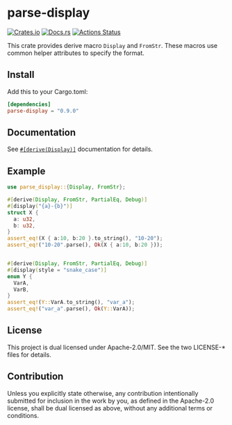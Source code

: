 # parse-display

[![Crates.io](https://img.shields.io/crates/v/parse-display.svg)](https://crates.io/crates/parse-display)
[![Docs.rs](https://docs.rs/parse-display/badge.svg)](https://docs.rs/parse-display/)
[![Actions Status](https://github.com/frozenlib/parse-display/workflows/CI/badge.svg)](https://github.com/frozenlib/parse-display/actions)

This crate provides derive macro `Display` and `FromStr`.
These macros use common helper attributes to specify the format.

## Install

Add this to your Cargo.toml:

```toml
[dependencies]
parse-display = "0.9.0"
```

## Documentation

See [`#[derive(Display)]`](https://docs.rs/parse-display/latest/parse_display/derive.Display.html) documentation for details.

## Example

```rust
use parse_display::{Display, FromStr};

#[derive(Display, FromStr, PartialEq, Debug)]
#[display("{a}-{b}")]
struct X {
  a: u32,
  b: u32,
}
assert_eq!(X { a:10, b:20 }.to_string(), "10-20");
assert_eq!("10-20".parse(), Ok(X { a:10, b:20 }));


#[derive(Display, FromStr, PartialEq, Debug)]
#[display(style = "snake_case")]
enum Y {
  VarA,
  VarB,
}
assert_eq!(Y::VarA.to_string(), "var_a");
assert_eq!("var_a".parse(), Ok(Y::VarA));
```

## License

This project is dual licensed under Apache-2.0/MIT. See the two LICENSE-\* files for details.

## Contribution

Unless you explicitly state otherwise, any contribution intentionally submitted for inclusion in the work by you, as defined in the Apache-2.0 license, shall be dual licensed as above, without any additional terms or conditions.

